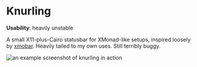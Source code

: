 # Knurling

**Usability**: heavily unstable

A small X11-plus-Cairo statusbar for XMonad-like setups, inspired
loosely by [xmobar](https://xmobar.org/). Heavily tailed to my own
uses. Still terribly buggy.

![an example screenshot of knurling in action](examples/screenshot-01.png)
